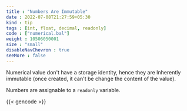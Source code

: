 ```yaml
---
title : "Numbers Are Immutable"
date : 2022-07-08T21:27:59+05:30
kind : tip 
tags : [int, float, decimal, readonly] 
code : ["numerical.bal"] 
weight : 10506050001 
size : "small"
disableNavChevron : true 
seeMore : false
---
```


Numerical value don't have a storage identity, hence they are Inherently immutable (once created, it can't be change the content of the value). 

Numbers are assignable to a `readonly` variable.

<!--more-->

{{< gencode >}}